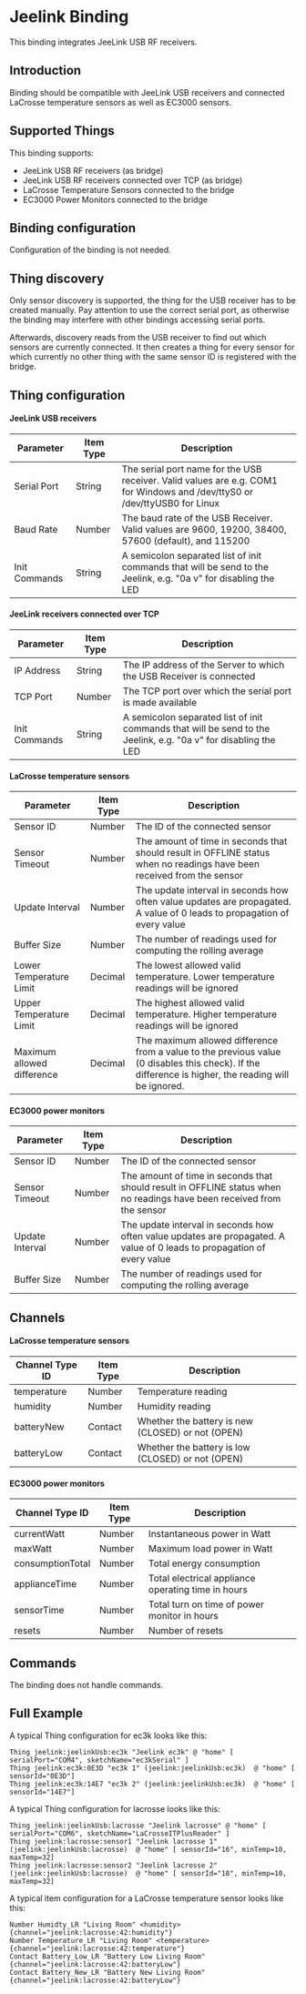 # Jeelink Binding

This binding integrates JeeLink USB RF receivers.

## Introduction

Binding should be compatible with JeeLink USB receivers and connected LaCrosse temperature sensors as well as EC3000 sensors.

## Supported Things

This binding supports:

*   JeeLink USB RF receivers (as bridge)
*   JeeLink USB RF receivers connected over TCP (as bridge)
*   LaCrosse Temperature Sensors connected to the bridge
*   EC3000 Power Monitors connected to the bridge

## Binding configuration

Configuration of the binding is not needed.

## Thing discovery

Only sensor discovery is supported, the thing for the USB receiver has to be created manually. Pay attention to use the correct serial port, as otherwise the binding may interfere with other bindings accessing serial ports.

Afterwards, discovery reads from the USB receiver to find out which sensors are currently connected.
It then creates a thing for every sensor for which currently no other thing with the same sensor ID is registered with the bridge.

## Thing configuration

#### JeeLink USB receivers

| Parameter     | Item Type | Description                                                                                                                |
|---------------|-----------|----------------------------------------------------------------------------------------------------------------------------|
| Serial Port   | String    | The serial port name for the USB receiver. Valid values are e.g. COM1 for Windows and /dev/ttyS0 or /dev/ttyUSB0 for Linux |
| Baud Rate     | Number    | The baud rate of the USB Receiver. Valid values are 9600, 19200, 38400, 57600 (default), and 115200                        |
| Init Commands | String    | A semicolon separated list of init commands that will be send to the Jeelink, e.g. "0a v" for disabling the LED            |


#### JeeLink receivers connected over TCP

| Parameter     | Item Type | Description                                                                                                     |
|---------------|-----------|-----------------------------------------------------------------------------------------------------------------|
| IP Address    | String    | The IP address of the Server to which the USB Receiver is connected                                             |
| TCP Port      | Number    | The TCP port over which the serial port is made available                                                       |
| Init Commands | String    | A semicolon separated list of init commands that will be send to the Jeelink, e.g. "0a v" for disabling the LED |


#### LaCrosse temperature sensors

| Parameter                  | Item Type | Description                                                                                                                                          |
|----------------------------|-----------|------------------------------------------------------------------------------------------------------------------------------------------------------|
| Sensor ID                  | Number    | The ID of the connected sensor                                                                                                                       |
| Sensor Timeout             | Number    | The amount of time in seconds that should result in OFFLINE status when no readings have been received from the sensor                               |
| Update Interval            | Number    | The update interval in seconds how often value updates are propagated. A value of 0 leads to propagation of every value                              |
| Buffer Size                | Number    | The number of readings used for computing the rolling average                                                                                        |
| Lower Temperature Limit    | Decimal   | The lowest allowed valid temperature. Lower temperature readings will be ignored                                                                     |
| Upper Temperature Limit    | Decimal   | The highest allowed valid temperature. Higher temperature readings will be ignored                                                                   |
| Maximum allowed difference | Decimal   | The maximum allowed difference from a value to the previous value (0 disables this check). If the difference is higher, the reading will be ignored. |


#### EC3000 power monitors

| Parameter       | Item Type | Description                                                                                                             |
|-----------------|-----------|-------------------------------------------------------------------------------------------------------------------------|
| Sensor ID       | Number    | The ID of the connected sensor                                                                                          |
| Sensor Timeout  | Number    | The amount of time in seconds that should result in OFFLINE status when no readings have been received from the sensor  |
| Update Interval | Number    | The update interval in seconds how often value updates are propagated. A value of 0 leads to propagation of every value |
| Buffer Size     | Number    | The number of readings used for computing the rolling average                                                           |

## Channels

#### LaCrosse temperature sensors

| Channel Type ID | Item Type | Description                                       |
|-----------------|-----------|---------------------------------------------------|
| temperature     | Number    | Temperature reading                               |
| humidity        | Number    | Humidity reading                                  |
| batteryNew      | Contact   | Whether the battery is new (CLOSED) or not (OPEN) |
| batteryLow      | Contact   | Whether the battery is low (CLOSED) or not (OPEN) |

#### EC3000 power monitors

| Channel Type ID  | Item Type | Description                                        |
|------------------|-----------|----------------------------------------------------|
| currentWatt      | Number    | Instantaneous power in Watt                        |
| maxWatt          | Number    | Maximum load power in Watt                         |
| consumptionTotal | Number    | Total energy  consumption                          |
| applianceTime    | Number    | Total electrical appliance operating time in hours |
| sensorTime       | Number    | Total turn on time of power monitor in hours       |
| resets           | Number    | Number of resets                                   |

## Commands

The binding does not handle commands.

## Full Example

A typical Thing configuration for ec3k looks like this:

```
Thing jeelink:jeelinkUsb:ec3k "Jeelink ec3k" @ "home" [ serialPort="COM4", sketchName="ec3kSerial" ]
Thing jeelink:ec3k:0E3D "ec3k 1" (jeelink:jeelinkUsb:ec3k)  @ "home" [ sensorId="0E3D"]
Thing jeelink:ec3k:14E7 "ec3k 2" (jeelink:jeelinkUsb:ec3k)  @ "home" [ sensorId="14E7"]
```

A typical Thing configuration for lacrosse looks like this:

```
Thing jeelink:jeelinkUsb:lacrosse "Jeelink lacrosse" @ "home" [ serialPort="COM6", sketchName="LaCrosseITPlusReader" ]
Thing jeelink:lacrosse:sensor1 "Jeelink lacrosse 1" (jeelink:jeelinkUsb:lacrosse)  @ "home" [ sensorId="16", minTemp=10, maxTemp=32]
Thing jeelink:lacrosse:sensor2 "Jeelink lacrosse 2" (jeelink:jeelinkUsb:lacrosse)  @ "home" [ sensorId="18", minTemp=10, maxTemp=32]
```

A typical item configuration for a LaCrosse temperature sensor looks like this:

```
Number Humidty_LR "Living Room" <humidity> {channel="jeelink:lacrosse:42:humidity"}
Number Temperature_LR "Living Room" <temperature> {channel="jeelink:lacrosse:42:temperature"}
Contact Battery_Low_LR "Battery Low Living Room" {channel="jeelink:lacrosse:42:batteryLow"}
Contact Battery_New_LR "Battery New Living Room" {channel="jeelink:lacrosse:42:batteryLow"}
```

